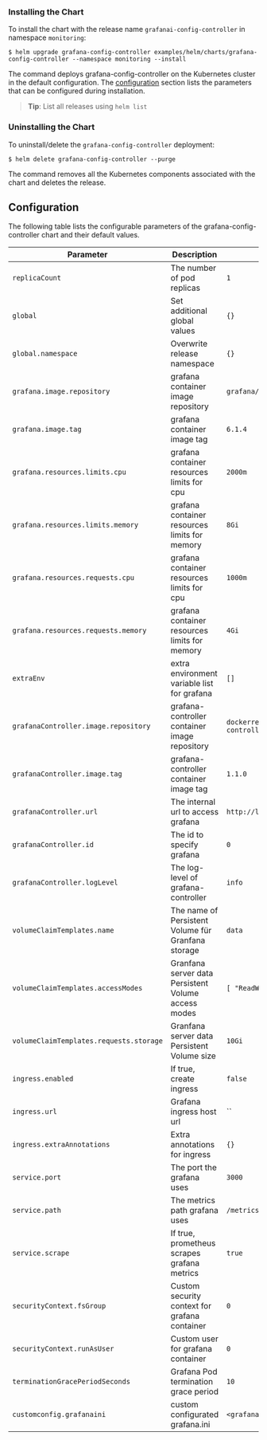 ### Installing the Chart

To install the chart with the release name `grafanai-config-controller` in namespace `monitoring`:

```console
$ helm upgrade grafana-config-controller examples/helm/charts/grafana-config-controller --namespace monitoring --install
```
The command deploys grafana-config-controller on the Kubernetes cluster in the default configuration. The [configuration](#configuration) section lists the parameters that can be configured during installation.

> **Tip**: List all releases using `helm list`

### Uninstalling the Chart

To uninstall/delete the `grafana-config-controller` deployment:

```console
$ helm delete grafana-config-controller --purge
```

The command removes all the Kubernetes components associated with the chart and deletes the release.

## Configuration
The following table lists the configurable parameters of the grafana-config-controller chart and their default values.

Parameter | Description | Default
--------- | ----------- | -------
`replicaCount` | The number of pod replicas | `1`
`global` | Set additional global values | `{}`
`global.namespace` | Overwrite release namespace | `{}`
`grafana.image.repository` | grafana container image repository | `grafana/grafana`
`grafana.image.tag` | grafana container image tag | `6.1.4`
`grafana.resources.limits.cpu` | grafana container resources limits for cpu | `2000m`
`grafana.resources.limits.memory` | grafana container resources limits for memory | `8Gi`
`grafana.resources.requests.cpu` | grafana container resources limits for cpu | `1000m`
`grafana.resources.requests.memory` | grafana container resources limits for memory | `4Gi`
`extraEnv` | extra environment variable list for grafana | `[]`
`grafanaController.image.repository` | grafana-controller container image repository | `dockerregistry/grafana-controller`
`grafanaController.image.tag` | grafana-controller container image tag | `1.1.0`
`grafanaController.url` | The internal url to access grafana | `http://localhost:3000`
`grafanaController.id` | The id to specify grafana | `0`
`grafanaController.logLevel` | The log-level of grafana-controller | `info`
`volumeClaimTemplates.name` | The name of Persistent Volume für Granfana storage | `data`
`volumeClaimTemplates.accessModes` | Granfana server data Persistent Volume access modes | `[ "ReadWriteOnce" ]`
`volumeClaimTemplates.requests.storage` | Granfana server data Persistent Volume size | `10Gi`
`ingress.enabled` | If true, create ingress | `false`
`ingress.url` | Grafana ingress host url | ``
`ingress.extraAnnotations` | Extra annotations for ingress | `{}`
`service.port` | The port the grafana uses | `3000`
`service.path` | The metrics path grafana uses | `/metrics`
`service.scrape` | If true, prometheus scrapes grafana metrics | `true`
`securityContext.fsGroup` | Custom security context for grafana container | `0`
`securityContext.runAsUser` | Custom user for grafana container | `0`
`terminationGracePeriodSeconds` | Grafana Pod termination grace period | `10`
`customconfig.grafanaini` | custom configurated grafana.ini | `<grafana.ini>`

